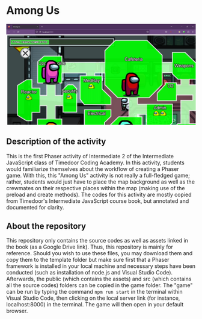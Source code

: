 # Among Us

![Among Us Sample Output](https://github.com/ajgquional/Timedoor_AmongUs/blob/a787c32caec2b21660fe23e135225a9dad7c24df/AmongUsSampleOutput.png)

## Description of the activity
This is the first Phaser activity of Intermediate 2 of the Intermediate JavaScript class of Timedoor Coding Academy. In this activity, students would familiarize themselves about the workflow of creating a Phaser game. With this, this "Among Us" activity is not really a full-fledged game; rather, students would just have to place the map background as well as the crewmates on their respective places within the map (making use of the preload and create methods). The codes for this activity are mostly copied from Timedoor's Intermediate JavaScript course book, but annotated and documented for clarity.

## About the repository
This repository only contains the source codes as well as assets linked in the book (as a Google Drive link). Thus, this repository is mainly for reference. Should you wish to use these files, you may download them and copy them to the template folder but make sure first that a Phaser framework is installed in your local machine and necessary steps have been conducted (such as installation of node.js and Visual Studio Code). Afterwards, the public (which contains the assets) and src (which contains all the source codes) folders can be copied in the game folder. The "game" can be run by typing the command ```npm run start``` in the terminal within Visual Studio Code, then clicking on the local server link (for instance, localhost:8000) in the terminal. The game will then open in your default browser.
